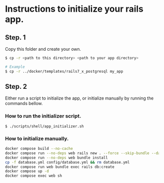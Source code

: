 # Instructions to initialize your rails app.
## Step. 1
Copy this folder and create your own.

```bash
$ cp -r <path to this directory> <path to your app directory>

# Example
$ cp -r ../docker/templates/rails7_x_postgresql my_app
```


## Step. 2
Either run a script to initialize the app, or initialize manually by running the commands bellow.

### How to run the initializer script.
`$ ./scripts/shell/app_initializer.sh`

### How to initialize manually.

```bash
docker compose build --no-cache
docker compose run --no-deps web rails new . --force --skip-bundle --database=postgresql -j esbuild
docker compose run --no-deps web bundle install
cp -f database.yml config/database.yml && rm database.yml
docker compose run web bundle exec rails db:create
docker compose up -d
docker compose exec web sh
```
